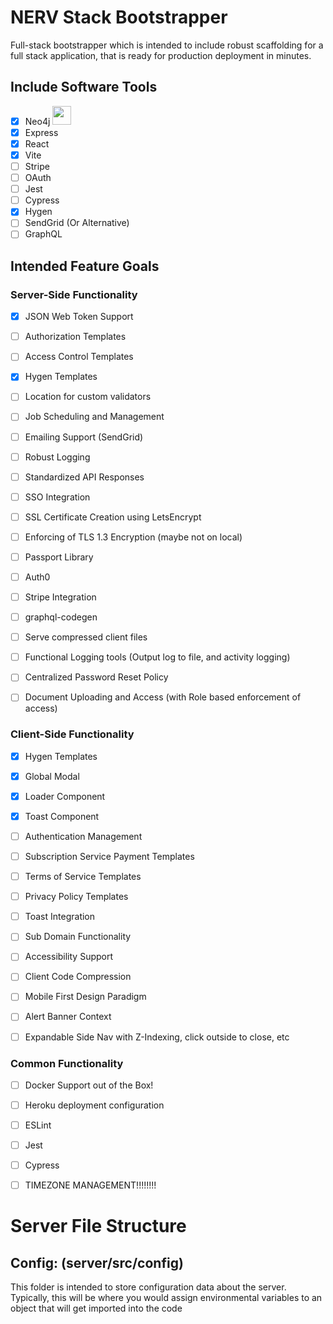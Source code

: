 # NERV Stack Bootstrapper
Full-stack bootstrapper which is intended to include robust scaffolding for a full stack application, that is ready for production deployment in minutes. 


## Include Software Tools
- [x] Neo4j <img width="30" src="https://neo4j.com/wp-content/themes/neo4jweb/v2-templates/brand/assets/neo4j-icon-color.png"/>
- [x] Express
- [x] React
- [x] Vite
- [ ] Stripe
- [ ] OAuth
- [ ] Jest
- [ ] Cypress
- [x] Hygen
- [ ] SendGrid (Or Alternative)
- [ ] GraphQL

## Intended Feature Goals

### Server-Side Functionality
- [x] JSON Web Token Support
- [ ] Authorization Templates
- [ ] Access Control Templates
- [x] Hygen Templates
- [ ] Location for custom validators
- [ ] Job Scheduling and Management
- [ ] Emailing Support (SendGrid)
- [ ] Robust Logging
- [ ] Standardized API Responses
- [ ] SSO Integration
- [ ] SSL Certificate Creation using LetsEncrypt
- [ ] Enforcing of TLS 1.3 Encryption (maybe not on local)
- [ ] Passport Library
- [ ] Auth0
- [ ] Stripe Integration
- [ ] graphql-codegen
- [ ] Serve compressed client files 
- [ ] Functional Logging tools (Output log to file, and activity logging)
- [ ] Centralized Password Reset Policy
- [ ] Document Uploading and Access (with Role based enforcement of access)


### Client-Side Functionality
- [x] Hygen Templates
- [x] Global Modal
- [x] Loader Component
- [x] Toast Component
- [ ] Authentication Management
- [ ] Subscription Service Payment Templates
- [ ] Terms of Service Templates
- [ ] Privacy Policy Templates
- [ ] Toast Integration
- [ ] Sub Domain Functionality
- [ ] Accessibility Support
- [ ] Client Code Compression
- [ ] Mobile First Design Paradigm
- [ ] Alert Banner Context
- [ ] Expandable Side Nav with Z-Indexing, click outside to close, etc 


### Common Functionality
- [ ] Docker Support out of the Box!
- [ ] Heroku deployment configuration
- [ ] ESLint
- [ ] Jest
- [ ] Cypress
- [ ] TIMEZONE MANAGEMENT!!!!!!!!






# Server File Structure

## Config: (server/src/config)
This folder is intended to store configuration data about the server. Typically, this will be where you would assign environmental variables to an object that will get imported into the code
